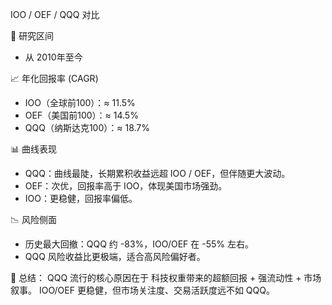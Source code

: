 IOO / OEF / QQQ 对比


🎯 研究区间
- 从 2010年至今


📈 年化回报率 (CAGR)
- IOO（全球前100）：≈ 11.5%
- OEF（美国前100）：≈ 14.5%
- QQQ（纳斯达克100）：≈ 18.7%


📊 曲线表现
- QQQ：曲线最陡，长期累积收益远超 IOO / OEF，但伴随更大波动。
- OEF：次优，回报率高于 IOO，体现美国市场强劲。
- IOO：更稳健，回报率偏低。


📉 风险侧面
- 历史最大回撤：QQQ 约 -83%，IOO/OEF 在 -55% 左右。
- QQQ 风险收益比更极端，适合高风险偏好者。


📝 总结：
QQQ 流行的核心原因在于 科技权重带来的超额回报 + 强流动性 + 市场叙事。
IOO/OEF 更稳健，但市场关注度、交易活跃度远不如 QQQ。

